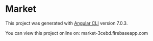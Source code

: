 # Market

This project was generated with [Angular CLI](https://github.com/angular/angular-cli) version 7.0.3.

You can view this project online on:
market-3cebd.firebaseapp.com

